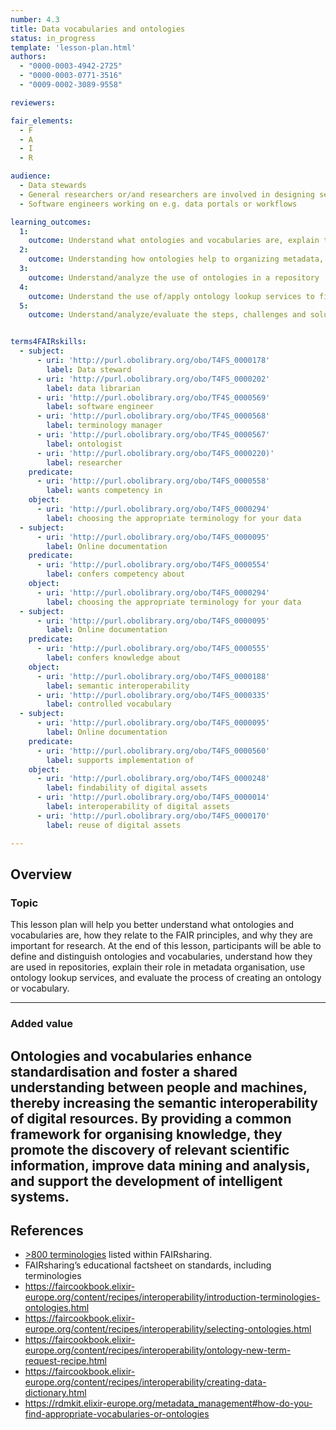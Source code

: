 ```yaml
---
number: 4.3
title: Data vocabularies and ontologies
status: in_progress
template: 'lesson-plan.html'
authors:
  - "0000-0003-4942-2725"
  - "0000-0003-0771-3516"
  - "0009-0002-3089-9558"

reviewers:

fair_elements:
  - F
  - A
  - I
  - R

audience:
  - Data stewards
  - General researchers or/and researchers are involved in designing semantic data models
  - Software engineers working on e.g. data portals or workflows

learning_outcomes:
  1:
    outcome: Understand what ontologies and vocabularies are, explain the difference between the two and describe their purpose
  2:
    outcome: Understanding how ontologies help to organizing metadata, and what part they play in making metadata schemas more 
  3:
    outcome: Understand/analyze the use of ontologies in a repository
  4:
    outcome: Understand the use of/apply ontology lookup services to find relevant ontologies and vocabularies
  5:
    outcome: Understand/analyze/evaluate the steps, challenges and solutions involved in creating an ontology or vocabulary


terms4FAIRskills:
  - subject:
      - uri: 'http://purl.obolibrary.org/obo/T4FS_0000178'
        label: Data steward
      - uri: 'http://purl.obolibrary.org/obo/T4FS_0000202'
        label: data librarian
      - uri: 'http://purl.obolibrary.org/obo/TF4S_0000569'
        label: software engineer
      - uri: 'http://purl.obolibrary.org/obo/TF4S_0000568'
        label: terminology manager
      - uri: 'http://purl.obolibrary.org/obo/TF4S_0000567'
        label: ontologist
      - uri: 'http://purl.obolibrary.org/obo/T4FS_0000220)'
        label: researcher
    predicate:
      - uri: 'http://purl.obolibrary.org/obo/T4FS_0000558'
        label: wants competency in
    object:
      - uri: 'http://purl.obolibrary.org/obo/T4FS_0000294'
        label: choosing the appropriate terminology for your data
  - subject:
      - uri: 'http://purl.obolibrary.org/obo/T4FS_0000095'
        label: Online documentation
    predicate:
      - uri: 'http://purl.obolibrary.org/obo/T4FS_0000554'
        label: confers competency about
    object:
      - uri: 'http://purl.obolibrary.org/obo/T4FS_0000294'
        label: choosing the appropriate terminology for your data
  - subject:
      - uri: 'http://purl.obolibrary.org/obo/T4FS_0000095'
        label: Online documentation
    predicate:
      - uri: 'http://purl.obolibrary.org/obo/T4FS_0000555'
        label: confers knowledge about
    object:
      - uri: 'http://purl.obolibrary.org/obo/T4FS_0000188'
        label: semantic interoperability
      - uri: 'http://purl.obolibrary.org/obo/T4FS_0000335'
        label: controlled vocabulary
  - subject:
      - uri: 'http://purl.obolibrary.org/obo/T4FS_0000095'
        label: Online documentation
    predicate:
      - uri: 'http://purl.obolibrary.org/obo/T4FS_0000560'
        label: supports implementation of
    object:
      - uri: 'http://purl.obolibrary.org/obo/T4FS_0000248'
        label: findability of digital assets
      - uri: 'http://purl.obolibrary.org/obo/T4FS_0000014'
        label: interoperability of digital assets
      - uri: 'http://purl.obolibrary.org/obo/T4FS_0000170'
        label: reuse of digital assets

--- 
```


## Overview

### Topic

This lesson plan will help you better understand what ontologies and vocabularies are, how they relate to the FAIR principles, and why they are important for research. At the end of this lesson, participants will be able to define and distinguish ontologies and vocabularies, understand how they are used in repositories, explain their role in metadata organisation, use ontology lookup services, and evaluate the process of creating an ontology or vocabulary.


---
### Added value

Ontologies and vocabularies enhance standardisation and foster a shared understanding between people and machines, thereby increasing the semantic interoperability of digital resources. By providing a common framework for organising knowledge, they promote the discovery of relevant scientific information, improve data mining and analysis, and support the development of intelligent systems.
---

## References


* [>800 terminologies](https://fairsharing.org/search?fairsharingRegistry=Standard&recordType=terminology_artefact&page=1) listed within FAIRsharing.
* FAIRsharing’s educational factsheet on standards, including terminologies
* https://faircookbook.elixir-europe.org/content/recipes/interoperability/introduction-terminologies-ontologies.html
* https://faircookbook.elixir-europe.org/content/recipes/interoperability/selecting-ontologies.html
* https://faircookbook.elixir-europe.org/content/recipes/interoperability/ontology-new-term-request-recipe.html
* https://faircookbook.elixir-europe.org/content/recipes/interoperability/creating-data-dictionary.html
* https://rdmkit.elixir-europe.org/metadata_management#how-do-you-find-appropriate-vocabularies-or-ontologies
